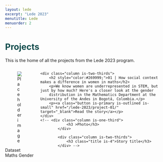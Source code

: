 ```yaml
---
layout: lede
excerpt: "Lede 2023"
menutitle: Lede
menuorder: 2
---
```

<h1 style="color:#134D4D;">Projects</h1>

<p>This is the home of all the projects from the Lede 2023 program.</p>

<div class="columns is-multiline content">
    <div class="column is-one-third">
      <figure class="" image is-5by3>
        <img
          src="https://scontent.fbog4-1.fna.fbcdn.net/v/t39.30808-6/236759487_1984449758373382_8150283213178715282_n.jpg?_nc_cat=111&ccb=1-7&_nc_sid=e3f864&_nc_ohc=zlTST_rsL_MAX_CHSqM&_nc_ht=scontent.fbog4-1.fna&oh=00_AfB5iFKYOsXEIypxgFNojmtYRhGpXCvaZn_Wz0V_sa1x7A&oe=649D0270"
          alt="Placeholder image">
      </figure>
      <div class="tags">
        <span class="tag is-primary is-light">Dataset</span>
        <span class="tag is-primary is-light">Maths</span>
        <span class="tag is-primary is-light">Gender</span>
      </div>
    </div>

    <div class="column is-two-thirds">
        <h2 style="color:#269999;">01 | How social context makes a difference in women in maths</h2>
        <p>We know women are underrepresented in STEM, but just by how much? Here's a closer look at the gender
        distribution in the Mathematics Department at the University of the Andes in Bogotá, Colombia.</p>
        <p><a class="button is-primary is-outlined is-small" href="/lede-2023/project-01/" target="_blank">Read the story</a></p>
    </div>
    <!-- <div class="column is-one-third">
                <h3 >Photo</h3>
            </div>
            
            <div class="column is-two-thirds">
                <h3 class="title is-4">Story title</h3>
            </div> -->
</div>
